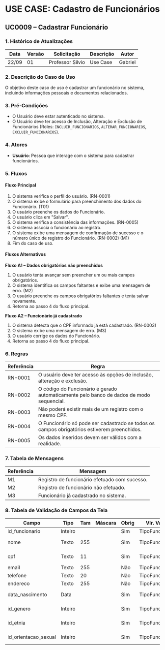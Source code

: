 # USE CASE: Cadastro de Funcionários

## UC0009 – Cadastrar Funcionário

### 1. Histórico de Atualizações
| Data     | Versão | Solicitação      | Descrição   | Autor   |
|----------|--------|------------------|-------------|---------|
| 22/09    | 01     | Professor Silvio  | Use Case    | Gabriel |

### 2. Descrição do Caso de Uso
O objetivo deste caso de uso é cadastrar um funcionário no sistema, incluindo informações pessoais e documentos relacionados.

### 3. Pré-Condições
- O Usuário deve estar autenticado no sistema.
- O Usuário deve ter acesso de Inclusão, Alteração e Exclusão de Funcionários (Roles: `INCLUIR_FUNCIONARIOS`, `ALTERAR_FUNCIONARIOS`, `EXCLUIR_FUNCIONARIOS`).

### 4. Atores
- **Usuário**: Pessoa que interage com o sistema para cadastrar funcionários.

### 5. Fluxos

#### Fluxo Principal
1. O sistema verifica o perfil do usuário. (RN-0001)
2. O sistema exibe o formulário para preenchimento dos dados do Funcionário. (T01)
3. O usuário preenche os dados do Funcionário.
4. O usuário clica em "Salvar".
5. O sistema verifica a consistência das informações. (RN-0005)
6. O sistema associa o funcionário ao registro.
7. O sistema exibe uma mensagem de confirmação de sucesso e o número único de registro do Funcionário. (RN-0002) (M1)
8. Fim do caso de uso.

#### Fluxos Alternativos

**Fluxo A1 – Dados obrigatórios não preenchidos**
1. O usuário tenta avançar sem preencher um ou mais campos obrigatórios.
2. O sistema identifica os campos faltantes e exibe uma mensagem de erro. (M2)
3. O usuário preenche os campos obrigatórios faltantes e tenta salvar novamente.
4. Retorna ao passo 4 do fluxo principal.

**Fluxo A2 – Funcionário já cadastrado**
1. O sistema detecta que o CPF informado já está cadastrado. (RN-0003)
2. O sistema exibe uma mensagem de erro. (M3)
3. O usuário corrige os dados do Funcionário.
4. Retorna ao passo 4 do fluxo principal.

### 6. Regras
| Referência | Regra                                                                 |
|------------|----------------------------------------------------------------------|
| RN-0001    | O usuário deve ter acesso às opções de inclusão, alteração e exclusão. |
| RN-0002    | O código do Funcionário é gerado automaticamente pelo banco de dados de modo sequencial. |
| RN-0003    | Não poderá existir mais de um registro com o mesmo CPF.              |
| RN-0004    | O Funcionário só pode ser cadastrado se todos os campos obrigatórios estiverem preenchidos. |
| RN-0005    | Os dados inseridos devem ser válidos com a realidade.                |

### 7. Tabela de Mensagens
| Referência | Mensagem                                     |
|------------|----------------------------------------------|
| M1         | Registro de funcionário efetuado com sucesso. |
| M2         | Registro de funcionário não efetuado.         |
| M3         | Funcionário já cadastrado no sistema.        |

### 8. Tabela de Validação de Campos da Tela
| Campo                 | Tipo      | Tam | Máscara | Obrig | Vlr. Válido      | Tabela           | Msg Erro         |
|-----------------------|-----------|-----|---------|-------|------------------|------------------|------------------|
| id_funcionario        | Inteiro   |     |         | Sim   | TipoFuncionario   |                  |                  |
| nome                  | Texto     | 255 |         | Sim   | TipoFuncionario   |                  | Campo obrigatório |
| cpf                   | Texto     | 11  |         | Sim   | TipoFuncionario   |                  | Campo obrigatório |
| email                 | Texto     | 255 |         | Não   | TipoFuncionario   |                  |                  |
| telefone              | Texto     | 20  |         | Não   | TipoFuncionario   |                  |                  |
| endereco              | Texto     | 255 |         | Não   | TipoFuncionario   |                  |                  |
| data_nascimento       | Data      |     |         | Sim   | TipoFuncionario   |                  | Campo obrigatório |
| id_genero             | Inteiro   |     |         | Sim   | TipoFuncionario   |                  | Campo obrigatório |
| id_etnia             | Inteiro   |     |         | Sim   | TipoFuncionario   |                  | Campo obrigatório |
| id_orientacao_sexual | Inteiro   |     |         | Sim   | TipoFuncionario   |                  | Campo obrigatório |


